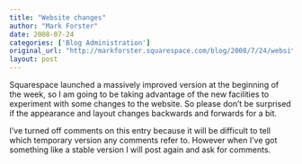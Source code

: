 ```yaml
---
title: "Website changes"
author: "Mark Forster"
date: 2008-07-24
categories: ['Blog Administration']
original_url: "http://markforster.squarespace.com/blog/2008/7/24/website-changes.html"
layout: post
---
```


Squarespace launched a massively improved version at the beginning of the week, so I am going to be taking advantage of the new facilities to experiment with some changes to the website. So please don’t be surprised if the appearance and layout changes backwards and forwards for a bit.

I’ve turned off comments on this entry because it will be difficult to tell which temporary version any comments refer to. However when I’ve got something like a stable version I will post again and ask for comments.
